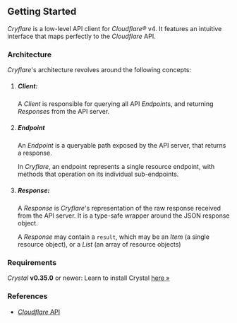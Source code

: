 ## Getting Started

*Cryflare* is a low-level API client for *Cloudflare&reg;* v4. It features an intuitive interface that maps perfectly to the *Cloudflare* API.

### Architecture

*Cryflare*'s architecture revolves around the following concepts:

1. ##### Client:

   A *Client* is responsible for querying all API *Endpoint*s, and returning *Response*s from the API server.

1. ##### Endpoint

   An *Endpoint* is a queryable path exposed by the API server, that returns a response.
   
   In *Cryflare*, an endpoint represents a single resource endpoint, with methods that operation on its individual sub-endpoints.

1. ##### Response:

   A *Response* is *Cryflare*'s representation of the raw response received from the API server. It is a type-safe wrapper around the JSON response object.

   A *Response* may contain a `result`, which may be an *Item* (a single resource object), or a *List* (an array of resource objects)

### Requirements

*Crystal* **v0.35.0** or newer: Learn to install Crystal [here »](https://crystal-lang.org/install/)

### References

- [*Cloudflare* API](https://api.cloudflare.com)
